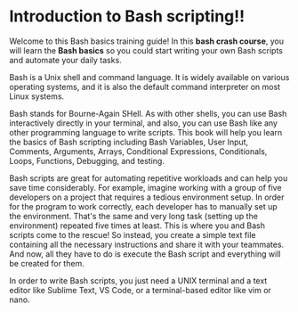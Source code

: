 # Introduction to Bash scripting!!

Welcome to this Bash basics training guide! In this **bash crash course**, you will learn the **Bash basics** so you could start writing your own Bash scripts and automate your daily tasks.

Bash is a Unix shell and command language. It is widely available on various operating systems, and it is also the default command interpreter on most Linux systems.

Bash stands for Bourne-Again SHell. As with other shells, you can use Bash interactively directly in your terminal, and also, you can use Bash like any other programming language to write scripts. This book will help you learn the basics of Bash scripting including Bash Variables, User Input, Comments, Arguments, Arrays, Conditional Expressions, Conditionals, Loops, Functions, Debugging, and testing.

Bash scripts are great for automating repetitive workloads and can help you save time considerably. For example, imagine working with a group of five developers on a project that requires a tedious environment setup. In order for the program to work correctly, each developer has to manually set up the environment. That's the same and very long task (setting up the environment) repeated five times at least. This is where you and Bash scripts come to the rescue! So instead, you create a simple text file containing all the necessary instructions and share it with your teammates. And now, all they have to do is execute the Bash script and everything will be created for them.

In order to write Bash scripts, you just need a UNIX terminal and a text editor like Sublime Text, VS Code, or a terminal-based editor like vim or nano.
